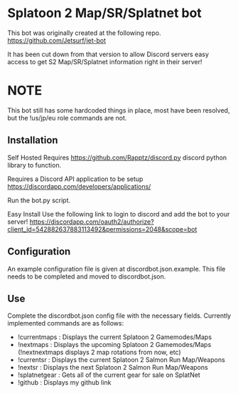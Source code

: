 # Splatoon 2 Map/SR/Splatnet bot
This bot was originally created at the following repo.
https://github.com/Jetsurf/jet-bot

It has been cut down from that version to allow Discord servers easy access
to get S2 Map/SR/Splatnet information right in their server!

# NOTE
This bot still has some hardcoded things in place, most have been
resolved, but the !us/jp/eu role commands are not.

## Installation
Self Hosted
Requires https://github.com/Rapptz/discord.py discord python library to 
function.

Requires a Discord API application to be setup
https://discordapp.com/developers/applications/

Run the bot.py script.

Easy Install
Use the following link to login to discord and add the bot to your server!
https://discordapp.com/oauth2/authorize?client_id=542882637883113492&permissions=2048&scope=bot

## Configuration
An example configuration file is given at discordbot.json.example.
This file needs to be completed and moved to discordbot.json.

## Use
Complete the discordbot.json config file with the necessary fields. 
Currently implemented commands are as follows:
 - !currentmaps : Displays the current Splatoon 2 Gamemodes/Maps
 - !nextmaps : Displays the upcoming Splatoon 2 Gamemodes/Maps
   (!nextnextmaps displays 2 map rotations from now, etc)
 - !currentsr : Displays the current Splatoon 2 Salmon Run Map/Weapons
 - !nextsr : Displays the next Splatoon 2 Salmon Run Map/Weapons
 - !splatnetgear : Gets all of the current gear for sale on SplatNet
 - !github : Displays my github link
